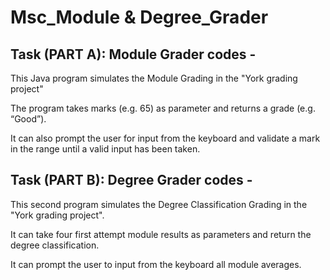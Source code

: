 # Msc_Module & Degree_Grader

## Task (PART A): Module Grader codes - 

This Java program simulates the Module Grading in the "York grading project" 

The program takes marks (e.g. 65) as parameter and returns a grade (e.g. “Good”).

It can also prompt the user for input from the keyboard and validate a mark in the range until a valid input has been taken.


## Task (PART B): Degree Grader codes - 

This second program simulates the Degree Classification Grading in the "York grading project".

It can take four first attempt module results as parameters and return the degree classification.

It can prompt the user to input from the keyboard all module averages.

